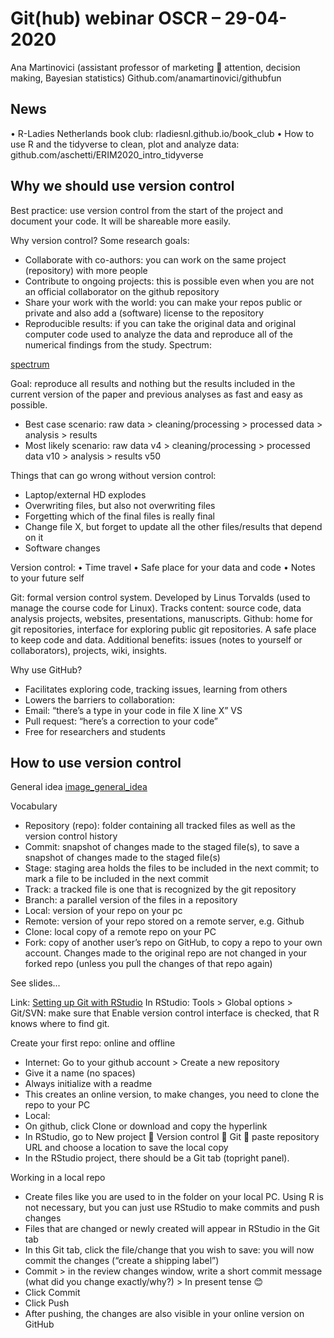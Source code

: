 # Git(hub) webinar OSCR – 29-04-2020
Ana Martinovici (assistant professor of marketing  attention, decision making, Bayesian statistics)
Github.com/anamartinovici/githubfun

## News
•	R-Ladies Netherlands book club: rladiesnl.github.io/book_club
•	How to use R and the tidyverse to clean, plot and analyze data: github.com/aschetti/ERIM2020_intro_tidyverse

## Why we should use version control
Best practice: use version control from the start of the project and document your code. It will be shareable more easily.

Why version control? Some research goals: 
- Collaborate with co-authors: you can work on the same project (repository) with more people
- Contribute to ongoing projects: this is possible even when you are not an official collaborator on the github repository
- Share your work with the world: you can make your repos public or private and also add a (software) license to the repository
- Reproducible results: if you can take the original data and original computer code used to analyze the data and reproduce all of the numerical findings from the study. Spectrum:

[spectrum]()

Goal: reproduce all results and nothing but the results included in the current version of the paper and previous analyses as fast and easy as possible. 
- Best case scenario: raw data > cleaning/processing > processed data > analysis > results
- Most likely scenario: raw data v4 > cleaning/processing > processed data v10 > analysis > results v50

Things that can go wrong without version control:
- Laptop/external HD explodes
- Overwriting files, but also not overwriting files
- Forgetting which of the final files is really final
- Change file X, but forget to update all the other files/results that depend on it
- Software changes

Version control:
•	Time travel
•	Safe place for your data and code
•	Notes to your future self

Git: formal version control system. Developed by Linus Torvalds (used to manage the course code for Linux). Tracks content: source code, data analysis projects, websites, presentations, manuscripts.
Github: home for git repositories, interface for exploring public git repositories. A safe place to keep code and data. Additional benefits: issues (notes to yourself or collaborators), projects, wiki, insights.

Why use GitHub?
- Facilitates exploring code, tracking issues, learning from others
- Lowers the barriers to collaboration:
 - Email: “there’s a type in your code in file X line X” VS
 - Pull request: “here’s a correction to your code”
- Free for researchers and students

## How to use version control
General idea
[image_general_idea]()

Vocabulary
- Repository (repo): folder containing all tracked files as well as the version control history
- Commit: snapshot of changes made to the staged file(s), to save a snapshot of changes made to the staged file(s)
- Stage: staging area holds the files to be included  in the next commit; to mark a file to be included in the next commit
- Track: a tracked file is one that is recognized by the git repository
- Branch: a parallel version of the files in a repository
- Local: version of your repo on your pc
- Remote: version of your repo stored on a remote server, e.g. Github
- Clone: local copy of a remote repo on your PC
- Fork: copy of another user’s repo on GitHub, to copy a repo to your own account. Changes made to the original repo are not changed in your forked repo (unless you pull the changes of that repo again)

See slides...

Link: [Setting up Git with RStudio](http://www.geo.uzh.ch/microsite/reproducible_research/post/rr-rstudio-git/)
In RStudio: Tools > Global options > Git/SVN: make sure that Enable version control interface is checked, that R knows where to find git.

Create your first repo: online and offline
- Internet: Go to your github account > Create a new repository
 - Give it a name (no spaces)
 - Always initialize with a readme
 - This creates an online version, to make changes, you need to clone the repo to your PC
-	Local:
 - On github, click Clone or download and copy the hyperlink
 - In RStudio, go to New project  Version control  Git  paste repository URL and choose a location to save the local copy
 - In the RStudio project, there should be a Git tab (topright panel).

Working in a local repo
-	Create files like you are used to in the folder on your local PC. Using R is not necessary, but you can just use RStudio to make commits and push changes
-	Files that are changed or newly created will appear in RStudio in the Git tab
-	In this Git tab, click the file/change that you wish to save: you will now commit the changes (“create a shipping label”)
 - Commit > in the review changes window, write a short commit message (what did you change exactly/why?) > In present tense 😊 
 - Click Commit
 - Click Push
 - After pushing, the changes are also visible in your online version on GitHub
